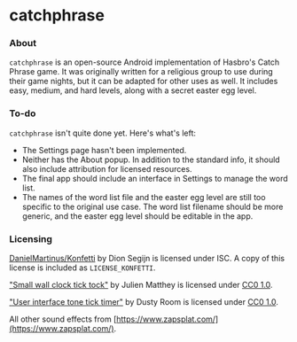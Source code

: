 # catchphrase

### About
`catchphrase` is an open-source Android implementation of Hasbro's Catch Phrase game. It was originally written for a religious group to use during their game nights, but it can be adapted for other uses as well. It includes easy, medium, and hard levels, along with a secret easter egg level.

### To-do
`catchphrase` isn't quite done yet. Here's what's left:
- The Settings page hasn't been implemented.
- Neither has the About popup. In addition to the standard info, it should also include attribution for licensed resources.
- The final app should include an interface in Settings to manage the word list.
- The names of the word list file and the easter egg level are still too specific to the original use case. The word list filename should be more generic, and the easter egg level should be editable in the app.

### Licensing
[DanielMartinus/Konfetti](https://github.com/DanielMartinus/Konfetti) by Dion Segijn is licensed under ISC. A copy of this license is included as `LICENSE_KONFETTI`.

["Small wall clock tick tock"](https://www.zapsplat.com/music/small-wall-clock-tick-tock/) by Julien Matthey is licensed under [CC0 1.0](https://creativecommons.org/publicdomain/zero/1.0/).

["User interface tone tick timer"](https://www.zapsplat.com/music/user-interface-tone-tick-timer/) by Dusty Room is licensed under [CC0 1.0](https://creativecommons.org/publicdomain/zero/1.0/).

All other sound effects from [https://www.zapsplat.com/](https://www.zapsplat.com/).
